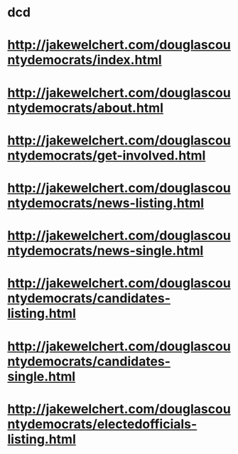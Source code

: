 # dcd

# http://jakewelchert.com/douglascountydemocrats/index.html
# http://jakewelchert.com/douglascountydemocrats/about.html
# http://jakewelchert.com/douglascountydemocrats/get-involved.html

# http://jakewelchert.com/douglascountydemocrats/news-listing.html
# http://jakewelchert.com/douglascountydemocrats/news-single.html

# http://jakewelchert.com/douglascountydemocrats/candidates-listing.html
# http://jakewelchert.com/douglascountydemocrats/candidates-single.html

# http://jakewelchert.com/douglascountydemocrats/electedofficials-listing.html